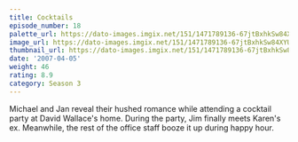 ```yaml
---
title: Cocktails
episode_number: 18
palette_url: https://dato-images.imgix.net/151/1471789136-67jtBxhkSw84XYU2HhD5jCofXoV.jpg?ixlib=rb-1.1.0&ch=DPR%2CWidth&auto=enhance&palette=json
image_url: https://dato-images.imgix.net/151/1471789136-67jtBxhkSw84XYU2HhD5jCofXoV.jpg?ixlib=rb-1.1.0&ch=DPR%2CWidth&auto=compress%2Cformat&w=500
thumbnail_url: https://dato-images.imgix.net/151/1471789136-67jtBxhkSw84XYU2HhD5jCofXoV.jpg?ixlib=rb-1.1.0&ch=DPR%2CWidth&auto=enhance&w=500&h=280&fit=crop&fm=jpg
date: '2007-04-05'
weight: 46
rating: 8.9
category: Season 3
---
```


Michael and Jan reveal their hushed romance while attending a cocktail party at David Wallace's home. During the party, Jim finally meets Karen's ex. Meanwhile, the rest of the office staff booze it up during happy hour.